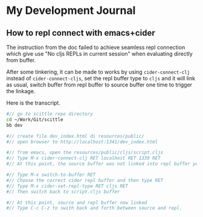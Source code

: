 # My Development Journal

## How to repl connect with emacs+cider

The instruction from the doc failed to achieve seamless repl connection which
give use "No cljs REPLs in current session" when evaluating directly from
buffer.

After some tinkering, it can be made to works by using `cider-connect-clj`
instead of `cider-connect-cljs`, set the repl buffer type to `cljs` and it will
link as usual, switch buffer from repl buffer to source buffer one time to
trigger the linkage.

Here is the transcript.

```bash
#// go to scittle repo directory
cd ~/Work/Git/scittle
bb dev

#// create file dev_index.html di resources/public/
#// open browser to http://localhost:1341/dev_index.html

#// from emacs, open the resources/public/cljs/script.cljs
#// Type M-x cider-connect-clj RET localhost RET 1339 RET
#// At this point, the source buffer was not linked into repl buffer yet

#// Type M-x switch-to-buffer RET
#// Choose the correct cider repl buffer and then type RET
#// Type M-x cider-set-repl-type RET cljs RET
#// Then switch back to script.cljs buffer

#// At this point, source and repl buffer now linked
#// Type C-c C-z to swith back and forth between source and repl.
```

